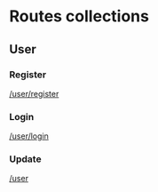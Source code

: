 # Routes collections

## User

### Register

[/user/register](./userRegister.md)

### Login

[/user/login](./userLogin.md)

### Update

[/user](./userUpdate.md)